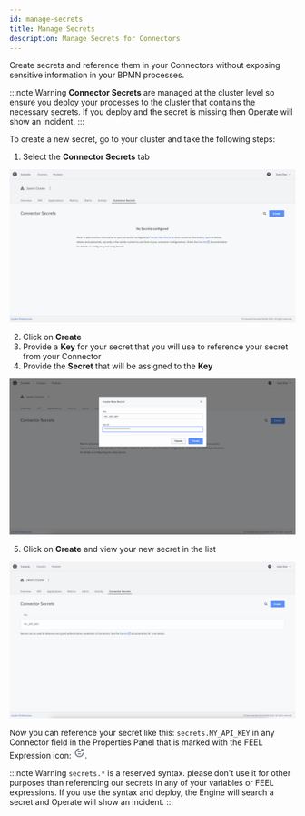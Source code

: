 ```yaml
---
id: manage-secrets
title: Manage Secrets
description: Manage Secrets for Connectors
---
```





Create secrets and reference them in your Connectors without exposing sensitive information in your BPMN processes.

:::note Warning
**Connector Secrets** are managed at the cluster level so ensure you deploy your processes to the cluster that contains the necessary secrets.
If you deploy and the secret is missing then Operate will show an incident.
:::

To create a new secret, go to your cluster and take the following steps:

1. Select the **Connector Secrets** tab

![secrets](./img/cluster-detail-secrets.png)

2. Click on **Create**
3. Provide a **Key** for your secret that you will use to reference your secret from your Connector
4. Provide the **Secret** that will be assigned to the **Key**

![secrets-create](./img/cluster-detail-secrets-create.png)

5. Click on **Create** and view your new secret in the list

![secrets-view](./img/cluster-detail-secrets-view.png)

Now you can reference your secret like this: `secrets.MY_API_KEY` in any Connector field in the Properties Panel that is marked with the FEEL Expression icon: ![feel-icon](./img/feel-icon.png).

:::note Warning
`secrets.*` is a reserved syntax. please don't use it for other purposes than referencing our secrets in any of your variables or FEEL expressions.
If you use the syntax and deploy, the Engine will search a secret and Operate will show an incident.
:::